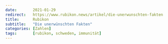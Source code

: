 ```yaml
---
date:       2021-01-29
redirect:   https://www.rubikon.news/artikel/die-unerwunschten-fakten
title:      Rubikon
subtitle:   "Die unerwünschten Fakten"
categories: [Zahlen]
tags:       [rubikon, schweden, immunität]
---
```

